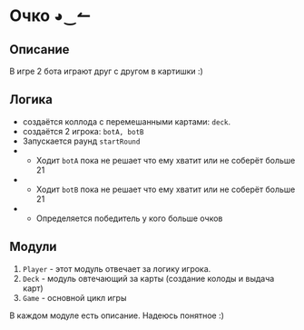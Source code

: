# Очко ◕‿↼

## Описание

В игре 2 бота играют друг с другом в картишки :)

## Логика

- создаётся коллода с перемешанными картами: `deck`.
- создаётся 2 игрока: `botA, botB`
- Запускается раунд `startRound`
- - Ходит `botA` пока не решает что ему хватит или не соберёт больше 21
- - Ходит `botB` пока не решает что ему хватит или не соберёт больше 21
- - Определяется победитель у кого больше очков

## Модули

1. `Player` - этот модуль отвечает за логику игрока.
2. `Deck` - модуль овтечающий за карты (создание колоды и выдача карт)
3. `Game` - основной цикл игры

В каждом модуле есть описание. Надеюсь понятное :)